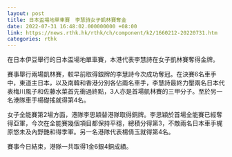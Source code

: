 ```yaml
---
layout: post
title: 日本盃場地單車賽　李慧詩女子凱林賽奪金
date: 2022-07-31 16:48:02.000000000 +08:00
link: https://news.rthk.hk/rthk/ch/component/k2/1660212-20220731.htm
categories: rthk
---
```


在日本伊豆舉行的日本盃場地單車賽，本港代表李慧詩在女子凱林賽奪得金牌。

賽事舉行兩場凱林賽，較早前取得銀牌的李慧詩今次成功奪冠。在決賽6名車手中，東道主日本，以及南韓和香港分別各佔兩名車手，李慧詩最終力壓兩名日本代表梅川風子和佐藤水菜首先衝過終點，3人亦是首場凱林賽的三甲分子。至於另一名港隊車手楊礎搖就得第4名。

女子全能賽第2場方面，港隊李思穎替港隊取得銅牌。李思穎於首場全能賽已經奪得亞軍，今次在全能賽幾個項目都保持平穩，總積分得第3，不敵兩名日本車手梶原悠未及內野艷和得季軍。另一名港隊代表楊倩玉就得第4名。

賽事今日結束，港隊一共取得1金6銀4銅成績。
